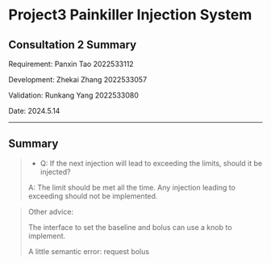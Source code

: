 # Project3 Painkiller Injection System 
## Consultation 2 Summary
Requirement: Panxin Tao 2022533112

Development: Zhekai Zhang 2022533057

Validation: Runkang Yang 2022533080

Date: 2024.5.14

---

## Summary

> - Q: If the next injection will lead to exceeding the limits, should it be injected?
> 
> A: The limit should be met all the time. Any injection leading to exceeding should not be implemented.

> Other advice:
>
> The interface to set the baseline and bolus can use a knob to implement.
>
> A little semantic error: request bolus